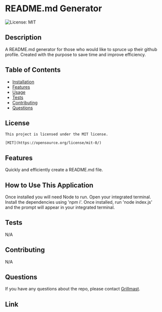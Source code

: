 # README.md Generator
  <img alt="License: MIT" src="https://img.shields.io/badge/license-MIT-blue.svg" />

  ## Description
  A README.md generator for those who would like to spruce up their github profile. Created with the purpose to save time and improve efficiency.

  ## Table of Contents
  * [Installation](#installation)
  * [Features](#features)
  * [Usage](#usage)
  * [Tests](#tests)
  * [Contributing](#contributing)
  * [Questions](#questions)
  ## License

    This project is licensed under the MIT license.

    [MIT](https://opensource.org/license/mit-0/)

  ## Features
  Quickly and efficiently create a README.md file.

  ## How to Use This Application
  Once installed you will need Node to run. Open your integrated terminal. Install the dependencies using 'npm i'. Once installed, run 'node index.js' and the prompt will appear in your integrated terminal.

  ## Tests 
  N/A
  
  ## Contributing
  N/A

  ## Questions
  If you have any questions about the repo, please contact [Grillmast](mailto:blank@gmail.com).
  
  ## Link
  
  
